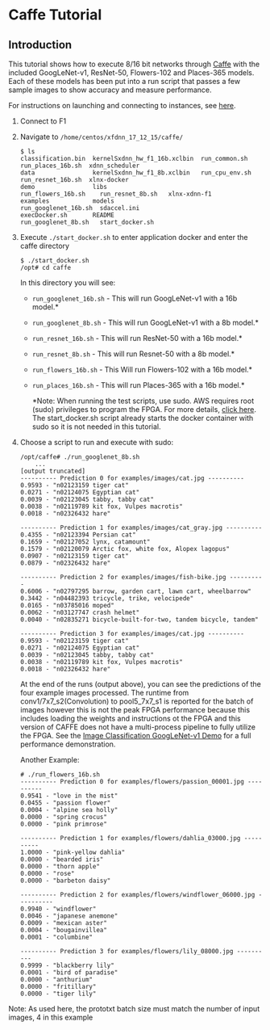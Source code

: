 # Caffe Tutorial

## Introduction
This tutorial shows how to execute 8/16 bit networks through [Caffe][] with the included GoogLeNet-v1, ResNet-50, Flowers-102 and Places-365 models. Each of these models has been put into a run script that passes a few sample images to show accuracy and measure performance.

For instructions on launching and connecting to instances, see [here][].

1. Connect to F1
2. Navigate to `/home/centos/xfdnn_17_12_15/caffe/`
	```
	$ ls
	classification.bin  kernelSxdnn_hw_f1_16b.xclbin  run_common.sh         run_places_16b.sh  xdnn_scheduler
	data                kernelSxdnn_hw_f1_8b.xclbin   run_cpu_env.sh        run_resnet_16b.sh  xlnx-docker
	demo                libs                          run_flowers_16b.sh    run_resnet_8b.sh   xlnx-xdnn-f1
	examples            models                        run_googlenet_16b.sh  sdaccel.ini
	execDocker.sh       README                        run_googlenet_8b.sh   start_docker.sh
	```

3. Execute `./start_docker.sh` to enter application docker and enter the caffe directory
	```
	$ ./start_docker.sh
	/opt# cd caffe
	```

	In this directory you will see:
	- `run_googlenet_16b.sh` - This will run GoogLeNet-v1 with a 16b model.*
	- `run_googlenet_8b.sh`   - This will run GoogLeNet-v1 with a 8b model.*
	- `run_resnet_16b.sh`   - This will run ResNet-50 with a 16b model.*
	- `run_resnet_8b.sh`   - This will run Resnet-50 with a 8b model.*
	- `run_flowers_16b.sh`    - This Will run Flowers-102 with a 16b model.*
	- `run_places_16b.sh`    - This will run Places-365 with a 16b model.*

        \*Note: When running the test scripts, use sudo. AWS requires root (sudo) privileges to program the FPGA. For more details, [click here][].  The start_docker.sh script already starts the docker container with sudo so it is not needed in this tutorial.

4. Choose a script to run and execute with sudo:
	```
	/opt/caffe# ./run_googlenet_8b.sh
        ...
	[output truncated]
	---------- Prediction 0 for examples/images/cat.jpg ----------
	0.9593 - "n02123159 tiger cat"
	0.0271 - "n02124075 Egyptian cat"
	0.0039 - "n02123045 tabby, tabby cat"
	0.0038 - "n02119789 kit fox, Vulpes macrotis"
	0.0018 - "n02326432 hare"

	---------- Prediction 1 for examples/images/cat_gray.jpg ----------
	0.4355 - "n02123394 Persian cat"
	0.1659 - "n02127052 lynx, catamount"
	0.1579 - "n02120079 Arctic fox, white fox, Alopex lagopus"
	0.0907 - "n02123159 tiger cat"
	0.0879 - "n02326432 hare"

	---------- Prediction 2 for examples/images/fish-bike.jpg ----------
	0.6006 - "n02797295 barrow, garden cart, lawn cart, wheelbarrow"
	0.3442 - "n04482393 tricycle, trike, velocipede"
	0.0165 - "n03785016 moped"
	0.0062 - "n03127747 crash helmet"
	0.0040 - "n02835271 bicycle-built-for-two, tandem bicycle, tandem"

	---------- Prediction 3 for examples/images/cat.jpg ----------
	0.9593 - "n02123159 tiger cat"
	0.0271 - "n02124075 Egyptian cat"
	0.0039 - "n02123045 tabby, tabby cat"
	0.0038 - "n02119789 kit fox, Vulpes macrotis"
	0.0018 - "n02326432 hare"
	```

	At the end of the runs (output above), you can see the predictions of the four example images processed. The runtime from conv1/7x7_s2(Convolution) to pool5_7x7_s1 is reported for the batch of images however this is not the peak FPGA performance because this includes loading the weights and instructions ot the FPGA and this version of CAFFE does not have a multi-process pipeline to fully utilize the FPGA.  See the [Image Classification GoogLeNet-v1 Demo][] for a full performance demonstration.

	Another Example:
	```
	# ./run_flowers_16b.sh
	---------- Prediction 0 for examples/flowers/passion_00001.jpg ----------
	0.9541 - "love in the mist"
	0.0455 - "passion flower"
	0.0004 - "alpine sea holly"
	0.0000 - "spring crocus"
	0.0000 - "pink primrose"

	---------- Prediction 1 for examples/flowers/dahlia_03000.jpg ----------
	1.0000 - "pink-yellow dahlia"
	0.0000 - "bearded iris"
	0.0000 - "thorn apple"
	0.0000 - "rose"
	0.0000 - "barbeton daisy"

	---------- Prediction 2 for examples/flowers/windflower_06000.jpg ----------
	0.9940 - "windflower"
	0.0046 - "japanese anemone"
	0.0009 - "mexican aster"
	0.0004 - "bougainvillea"
	0.0001 - "columbine"

	---------- Prediction 3 for examples/flowers/lily_08000.jpg ----------
	0.9999 - "blackberry lily"
	0.0001 - "bird of paradise"
	0.0000 - "anthurium"
	0.0000 - "fritillary"
	0.0000 - "tiger lily"
	```

Note: As used here, the prototxt batch size must match the number of input images, 4 in this example

[Caffe]: http://caffe.berkeleyvision.org
[Image Classification GoogLeNet-v1 Demo]:image_classification.md
[here]: launching_instance.md
[click here]: https://github.com/aws/aws-fpga/blob/master/sdk/userspace/fpga_mgmt_tools/README.md#sudo-or-root-privileges
